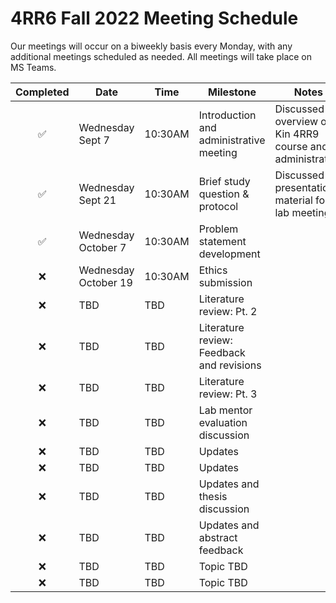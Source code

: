 # 4RR6 Fall 2022 Meeting Schedule

Our meetings will occur on a biweekly basis every Monday, with any additional meetings scheduled as needed. All meetings will take place on MS Teams.

| Completed | Date | Time | Milestone | Notes |
| :----: | ---- | ---- | ---- | ---- |
| ✅ | Wednesday Sept 7 | 10:30AM | Introduction and administrative meeting | Discussed overview of Kin 4RR9 course and administration |
| ✅ | Wednesday Sept 21 | 10:30AM | Brief study question & protocol | Discussed presentation material for lab meeting |
| ✅ | Wednesday October 7 | 10:30AM | Problem statement development |  |
| ❌ | Wednesday October 19 | 10:30AM | Ethics submission |  |
| ❌ | TBD | TBD | Literature review: Pt. 2 |  |
| ❌ | TBD | TBD | Literature review: Feedback and revisions |  | 
| ❌ | TBD | TBD | Literature review: Pt. 3 |  | 
| ❌ | TBD | TBD | Lab mentor evaluation discussion |  |
| ❌ | TBD | TBD | Updates |  |
| ❌ | TBD | TBD | Updates |  |
| ❌ | TBD | TBD | Updates and thesis discussion |  |
| ❌ | TBD | TBD | Updates and abstract feedback |  |
| :x: | TBD | TBD | Topic TBD |  |
| :x: | TBD | TBD | Topic TBD |  |

